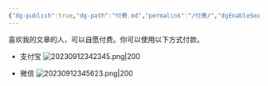 ```yaml
---
{"dg-publish":true,"dg-path":"付费.md","permalink":"/付费/","dgEnableSearch":"false","created":"2023-09-12T14:58:12.000+08:00","updated":"2023-11-20T17:14:15.636+08:00"}
---
```


喜欢我的文章的人，可以自愿付费。你可以使用以下方式付款。

- 支付宝
![20230912342345.png|200](/img/user/0.Asset/resource/20230912342345.png)

- 微信
![20230912345623.png|200](/img/user/0.Asset/resource/20230912345623.png)